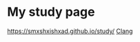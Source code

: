 # My study page
https://smxshxishxad.github.io/study/
[Clang]("/Users/ahayashi/Documents/GitHub/study/C/meikai_nyuumon.html")
